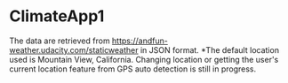 # ClimateApp1

The data are retrieved from https://andfun-weather.udacity.com/staticweather in JSON format.
*The default location used is Mountain View, California.
Changing location or getting the user's current location feature from GPS auto detection is still in progress.
